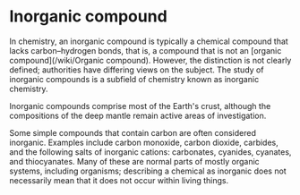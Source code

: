 # Inorganic compound

In chemistry, an inorganic compound is typically a chemical compound that lacks carbon–hydrogen bonds, that is, a compound that is not an [organic compound](/wiki/Organic compound). However, the distinction is not clearly defined; authorities have differing views on the subject. The study of inorganic compounds is a subfield of chemistry known as inorganic chemistry.

Inorganic compounds comprise most of the Earth's crust, although the compositions of the deep mantle remain active areas of investigation.

Some simple compounds that contain carbon are often considered inorganic. Examples include carbon monoxide, carbon dioxide, carbides, and the following salts of inorganic cations: carbonates, cyanides, cyanates, and thiocyanates. Many of these are normal parts of mostly organic systems, including organisms; describing a chemical as inorganic does not necessarily mean that it does not occur within living things.